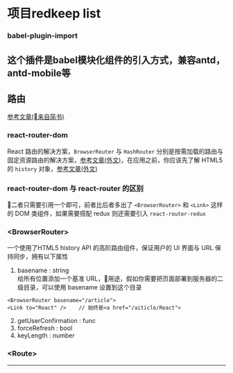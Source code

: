 # 项目redkeep list
### babel-plugin-import  
这个插件是babel模块化组件的引入方式，兼容antd，antd-mobile等
---
## 路由
[参考文章(来自简书)](http://www.jianshu.com/p/e3adc9b5f75c)

### react-router-dom
React 路由的解决方案，`BrowserRouter` 与 `HashRouter` 分别是按需加载的路由与固定资源路由的解决方案，[参考文章(外文)](https://medium.com/@pshrmn/a-simple-react-router-v4-tutorial-7f23ff27adf)，在应用之前，你应该先了解 HTML5 的 `history` 对象，[参考文章(外文)](https://medium.com/@pshrmn/a-little-bit-of-history-f245306f48dd)  

### react-router-dom 与 react-router 的区别
二者只需要引用一个即可，前者比后者多出了 `<BrowserRouter>` 和 `<Link>` 这样的 DOM 类组件，如果需要搭配 redux 则还需要引入 `react-router-redux`

### \<BrowserRouter>  
一个使用了HTML5 history API 的高阶路由组件，保证用户的 UI 界面与 URL 保持同步，拥有以下属性
1. basename : string  
给所有位置添加一个基准 URL，用途，假如你需要把页面部署到服务器的二级目录，可以使用 basename 设置到这个目录
```
<BrowserRouter basename="/article">
<Link to="React" />    // 始终是<a href="/aiticle/React">
```
2. getUserConfirmation : func
3. forceRefresh : bool
4. keyLength : number

### \<Route>

---
